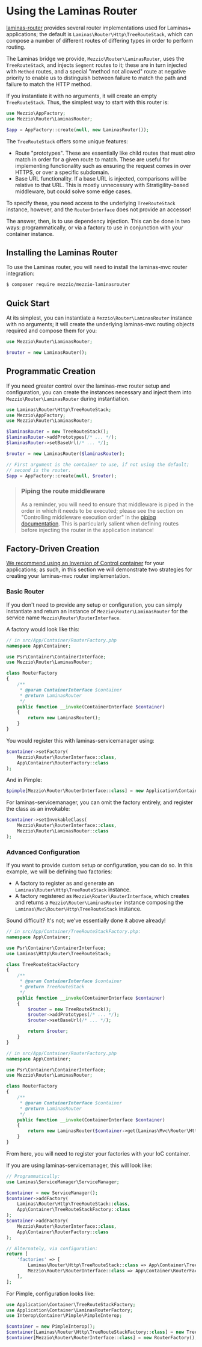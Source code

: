 # Using the Laminas Router

[laminas-router](https://docs.laminas.dev/laminas-router/) provides several
router implementations used for Laminas+ applications; the default is
`Laminas\Router\Http\TreeRouteStack`, which can compose a number of different
routes of differing types in order to perform routing.

The Laminas bridge we provide, `Mezzio\Router\LaminasRouter`, uses the
`TreeRouteStack`, and injects `Segment` routes to it; these are in turn injected
with `Method` routes, and a special "method not allowed" route at negative
priority to enable us to distinguish between failure to match the path and
failure to match the HTTP method.

If you instantiate it with no arguments, it will create an empty
`TreeRouteStack`. Thus, the simplest way to start with this router is:

```php
use Mezzio\AppFactory;
use Mezzio\Router\LaminasRouter;

$app = AppFactory::create(null, new LaminasRouter());
```

The `TreeRouteStack` offers some unique features:

- Route "prototypes". These are essentially like child routes that must *also*
  match in order for a given route to match. These are useful for implementing
  functionality such as ensuring the request comes in over HTTPS, or over a
  specific subdomain.
- Base URL functionality. If a base URL is injected, comparisons will be
  relative to that URL. This is mostly unnecessary with Stratigility-based
  middleware, but could solve some edge cases.

To specify these, you need access to the underlying `TreeRouteStack`
instance, however, and the `RouterInterface` does not provide an accessor!

The answer, then, is to use dependency injection. This can be done in two ways:
programmatically, or via a factory to use in conjunction with your container
instance.

## Installing the Laminas Router

To use the Laminas router, you will need to install the laminas-mvc router integration:

```bash
$ composer require mezzio/mezzio-laminasrouter
```

## Quick Start

At its simplest, you can instantiate a `Mezzio\Router\LaminasRouter` instance
with no arguments; it will create the underlying laminas-mvc routing objects
required and compose them for you:

```php
use Mezzio\Router\LaminasRouter;

$router = new LaminasRouter();
```

## Programmatic Creation

If you need greater control over the laminas-mvc router setup and configuration,
you can create the instances necessary and inject them into
`Mezzio\Router\LaminasRouter` during instantiation.

```php
use Laminas\Router\Http\TreeRouteStack;
use Mezzio\AppFactory;
use Mezzio\Router\LaminasRouter;

$laminasRouter = new TreeRouteStack();
$laminasRouter->addPrototypes(/* ... */);
$laminasRouter->setBaseUrl(/* ... */);

$router = new LaminasRouter($laminasRouter);

// First argument is the container to use, if not using the default;
// second is the router.
$app = AppFactory::create(null, $router);
```

> ### Piping the route middleware
>
> As a reminder, you will need to ensure that middleware is piped in the order
> in which it needs to be executed; please see the section on "Controlling
> middleware execution order" in the [piping documentation](piping.md). This is
> particularly salient when defining routes before injecting the router in the
> application instance!

## Factory-Driven Creation

[We recommend using an Inversion of Control container](../container/intro.md)
for your applications; as such, in this section we will demonstrate
two strategies for creating your laminas-mvc router implementation.

### Basic Router

If you don't need to provide any setup or configuration, you can simply
instantiate and return an instance of `Mezzio\Router\LaminasRouter` for the
service name `Mezzio\Router\RouterInterface`.

A factory would look like this:

```php
// in src/App/Container/RouterFactory.php
namespace App\Container;

use Psr\Container\ContainerInterface;
use Mezzio\Router\LaminasRouter;

class RouterFactory
{
    /**
     * @param ContainerInterface $container
     * @return LaminasRouter
     */
    public function __invoke(ContainerInterface $container)
    {
        return new LaminasRouter();
    }
}
```

You would register this with laminas-servicemanager using:

```php
$container->setFactory(
    Mezzio\Router\RouterInterface::class,
    App\Container\RouterFactory::class
);
```

And in Pimple:

```php
$pimple[Mezzio\Router\RouterInterface::class] = new Application\Container\RouterFactory();
```

For laminas-servicemanager, you can omit the factory entirely, and register the
class as an invokable:

```php
$container->setInvokableClass(
    Mezzio\Router\RouterInterface::class,
    Mezzio\Router\LaminasRouter::class
);
```

### Advanced Configuration

If you want to provide custom setup or configuration, you can do so. In this
example, we will be defining two factories:

- A factory to register as and generate an `Laminas\Router\Http\TreeRouteStack`
  instance.
- A factory registered as `Mezzio\Router\RouterInterface`, which
  creates and returns a `Mezzio\Router\LaminasRouter` instance composing the
  `Laminas\Mvc\Router\Http\TreeRouteStack` instance.

Sound difficult? It's not; we've essentially done it above already!

```php
// in src/App/Container/TreeRouteStackFactory.php:
namespace App\Container;

use Psr\Container\ContainerInterface;
use Laminas\Http\Router\TreeRouteStack;

class TreeRouteStackFactory
{
    /**
     * @param ContainerInterface $container
     * @return TreeRouteStack
     */
    public function __invoke(ContainerInterface $container)
    {
        $router = new TreeRouteStack();
        $router->addPrototypes(/* ... */);
        $router->setBaseUrl(/* ... */);

        return $router;
    }
}

// in src/App/Container/RouterFactory.php
namespace App\Container;

use Psr\Container\ContainerInterface;
use Mezzio\Router\LaminasRouter;

class RouterFactory
{
    /**
     * @param ContainerInterface $container
     * @return LaminasRouter
     */
    public function __invoke(ContainerInterface $container)
    {
        return new LaminasRouter($container->get(Laminas\Mvc\Router\Http\TreeRouteStack::class));
    }
}
```

From here, you will need to register your factories with your IoC container.

If you are using laminas-servicemanager, this will look like:

```php
// Programmatically:
use Laminas\ServiceManager\ServiceManager;

$container = new ServiceManager();
$container->addFactory(
    Laminas\Router\Http\TreeRouteStack::class,
    App\Container\TreeRouteStackFactory::class
);
$container->addFactory(
    Mezzio\Router\RouterInterface::class,
    App\Container\RouterFactory::class
);

// Alternately, via configuration:
return [
    'factories' => [
        Laminas\Router\Http\TreeRouteStack::class => App\Container\TreeRouteStackFactory::class,
        Mezzio\Router\RouterInterface::class => App\Container\RouterFactory::class,
    ],
];
```

For Pimple, configuration looks like:

```php
use Application\Container\TreeRouteStackFactory;
use Application\Container\LaminasRouterFactory;
use Interop\Container\Pimple\PimpleInterop;

$container = new PimpleInterop();
$container[Laminas\Router\Http\TreeRouteStackFactory::class] = new TreeRouteStackFactory();
$container[Mezzio\Router\RouterInterface::class] = new RouterFactory();
```
